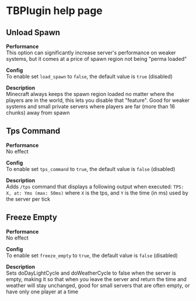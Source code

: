 # TBPlugin help page

## Unload Spawn

**Performance**  
This option can significantly increase server's performance on weaker systems,
but it comes at a price of spawn region not being "perma loaded"

**Config**  
To enable set `load_spawn` to `false`, the default value is `true` (disabled)

**Description**  
Minecraft always keeps the spawn region loaded no matter where the players are in the world, this lets you disable that "feature". Good for weaker systems and small private servers where players are far (more than 16 chunks) away from spawn

## Tps Command

**Performance**  
No effect

**Config**  
To enable set `tps_command` to `true`, the default value is `false` (disabled)

**Description**  
Adds `/tps` command that displays a following output when executed: `TPS: X, at: Yms (max: 50ms)` where `X` is the tps, and `Y` is the time (in ms) used by the server per tick

## Freeze Empty

**Performance**  
No effect

**Config**  
To enable set `freeze_empty` to `true`, the default value is `false` (disabled)

**Description**  
Sets doDayLightCycle and doWeatherCycle to false when the server is empty, making it so that when you leave the server and return the time and weather will stay unchanged, good for small servers that are often empty, or have only one player at a time

